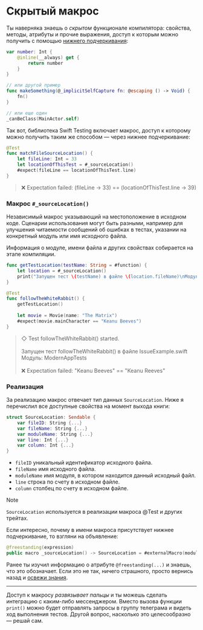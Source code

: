 # Скрытый макрос

Ты наверняка знаешь о *скрытом* функционале компилятора: свойства, методы, атрибуты и прочие выражения, доступ к которым можно получить с помощью <u>нижнего подчеркивания</u>:

```swift
var number: Int {
    @inline(__always) get {
        return number
    }
}

// или другой пример
func makeSomething(@_implicitSelfCapture fn: @escaping () -> Void) { 
    fn()
}

// или еще один
_canBeClass(MainActor.self)
```

Так вот, библиотека Swift Testing включает макрос, доступ к которому можно получить
таким же способом — через нижнее подчеркивание:

```swift
@Test
func matchFileSourceLocation() {
	let fileLine: Int = 33
	let locationOfThisTest = #_sourceLocation()
	#expect(fileLine == locationOfThisTest.line)
}
```

> ❌ Expectation failed: (fileLine → 33) == (locationOfThisTest.line → 39)

### Макрос `#_sourceLocation()`

Независимый макрос указывающий на местоположение в исходном коде.
Сценарии использования могут быть разными, например для улучшения читаемости сообщений об ошибках в тестах, указании на конкретный модуль или имя исходного файла.

Информация о модуле, имени файла и других свойствах собирается на этапе компиляции.

```swift
func getTestLocation(testName: String = #function) {
	let location = #_sourceLocation()
	print("Запущен тест \(testName) в файле \(location.fileName)\nМодуль: \(location.moduleName)")
}

@Test
func followTheWhiteRabbit() {
	getTestLocation()
	
	let movie = Movie(name: "The Matrix")
	#expect(movie.mainCharacter == "Keanu Beeves")
}
```

> ◇ Test followTheWhiteRabbit() started.<br><br>
Запущен тест followTheWhiteRabbit() в файле IssueExample.swift<br>
Модуль: ModernAppTests<br><br>
> ❌ Expectation failed: "Keanu Beeves" == "Keanu Reeves"

### Реализация

За реализацию макрос отвечает тип данных `SourceLocation`.
Ниже я перечислил все доступные свойства на момент выхода книги:

```swift
struct SourceLocation: Sendable {
	var fileID: String {...}
	var fileName: String {...}
	var moduleName: String {...}
	var line: Int {...}
	var column: Int {...}
}
```

- `fileID` уникальный идентификатор исходного файла.
- `fileName` имя исходного файла.
- `moduleName` имя модуля, в котором находится данный исходный файл.
- `line` строка по счету в исходном файле.
- `column` столбец по счету в исходном файле.

> [!NOTE]
> `SourceLocation` используется в реализации макроса @Test и других трейтах.

Если интересно, почему в имени макроса присутствует нижнее подчеркивание, то взгляни на объявление:

```swift
@freestanding(expression)
public macro _sourceLocation() -> SourceLocation = #externalMacro(module: "TestingMacros", type: "SourceLocationMacro")
```

Ранее ты изучил информацию о атрибуте `@freestanding(...)` и знаешь, что это обозначает. Если это не так, ничего страшного, просто вернись назад и [освежи знания](intro.md#Немного-о-макросах-и-ключевых-словах).

---

Доступ к макросу *развязывает пальцы* и ты можешь сделать интеграцию с каким-либо мессенджером.
Вместо вызова функции `print()` можно будет отправлять запросы в группу телеграма и видеть ход выполнения тестов.
Другой вопрос, насколько это целесообразно — решай сам.

<!-- https://developer.apple.com/documentation/testing/sourcelocation -->
